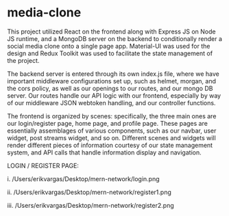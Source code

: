 # media-clone

This project utilized React on the frontend along with Express JS on Node JS runtime, and a MongoDB server on the backend to conditionally render a social media clone onto a single page app. Material-UI was used for the design and Redux Toolkit was used to facilitate the state management of the project. 

The backend server is entered through its own index.js file, where we have important middleware configurations set up, such as helmet, morgan, and the cors policy, as well as our openings to our routes, and our mongo DB server. Our routes handle our API logic with our frontend, especially by way of our middleware JSON webtoken handling, and our controller functions. 

The frontend is organized by scenes: specifically, the three main ones are our login/register page, home page, and profile page. These pages are essentially assemblages of various components, such as our navbar, user widget, post streams widget, and so on. Different scenes and widgets will render different pieces of information courtesy of our state management system, and API calls that handle information display and navigation. 

LOGIN / REGISTER PAGE:

i. 
/Users/erikvargas/Desktop/mern-network/login.png

ii. 
/Users/erikvargas/Desktop/mern-network/register1.png

iii. 
/Users/erikvargas/Desktop/mern-network/register2.png


